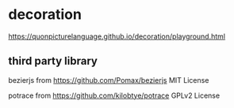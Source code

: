 # decoration
 
<https://quonpicturelanguage.github.io/decoration/playground.html>


## third party library

bezierjs from <https://github.com/Pomax/bezierjs> MIT License

potrace from <https://github.com/kilobtye/potrace> GPLv2 License
